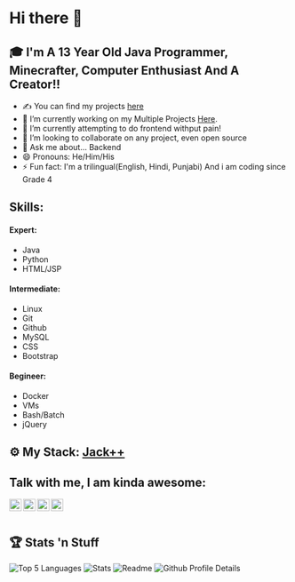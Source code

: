 # Hi there 👋
## 🎓 I'm A 13 Year Old Java Programmer, Minecrafter, Computer Enthusiast And A Creator!!
- ✍ You can find my projects [here](https://github.com/HridayDev?tab=repositories)
- 🔭 I’m currently working on my Multiple Projects [Here](https://github.com/HridayDev?tab=repositories).
- 🌱 I’m currently attempting to do frontend withput pain!
- 👯 I’m looking to collaborate on any project, even open source
- 💬 Ask me about... Backend
- 😄 Pronouns: He/Him/His
- ⚡ Fun fact: I'm a trilingual(English, Hindi, Punjabi) And i am coding since Grade 4

## Skills:

#### Expert: 
- Java
- Python
- HTML/JSP

#### Intermediate: 
- Linux
- Git
- Github
- MySQL
- CSS
- Bootstrap

#### Begineer: 
- Docker
- VMs
- Bash/Batch
- jQuery

## ⚙️ My Stack: [Jack++](https://github.com/HridayDev/Techstack)

## Talk with me, I am kinda awesome:
[<img align="left" alt="holisitc_developer | twitter" width="22px" src="https://cdn.jsdelivr.net/npm/simple-icons@v3/icons/twitter.svg" />][twitter]
[<img align="left" alt="holisitc_developer | YouTube" width="22px" src="https://cdn.jsdelivr.net/npm/simple-icons@v3/icons/youtube.svg" />][youtube]
[<img align="left" alt="holisitc_developer | Github" width="22px" src="https://cdn.jsdelivr.net/npm/simple-icons@v3/icons/github.svg" />][github]
[<img align="left" alt="holisitc_developer | gmail" width="22px" src="https://cdn.jsdelivr.net/npm/simple-icons@v3/icons/gmail.svg" />][gmail]  
<br/>
## :trophy: Stats 'n Stuff  
![Top 5 Languages](https://github-readme-stats.vercel.app/api/top-langs?username=HridayDev&show_icons=true&locale=en&layout=compact)
![Stats](https://github-readme-stats.vercel.app/api?username=HridayDev&show_icons=true&locale=en)
![Readme](https://github-readme-streak-stats.herokuapp.com/?user=HridayDev&)
![Github Profile Details](https://github-profile-summary-cards.vercel.app/api/cards/profile-details?username=HridayDev&theme=github_dark) 

[twitter]: https://www.whitter.com/HridayDevReal/
[youtube]: https://www.youtube.com/@HridayDev/
[github]: https://www.github.com/HridayDev/
[gmail]: mailto:hridaykh1234@gmail.com
